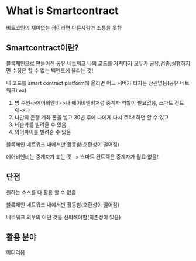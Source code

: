 # What is Smartcontract


비트코인의 재미없는 점이라면 다른사람과 소통을 못함

## Smartcontract이란?
블록체인으로 만들어진 공유 네트워크
나의 코드를 가져다가 모두가 공유,검증,실행하지면 수정은 할 수 없는 백엔드에 올리는 것!

내 코드를 smart contract platform에 올리면 어느 서버가 터지든 상관없음(공유 네트워크)
ex)
1. 방 주인->에어비엔비->나 에어비엔비처럼 중계자 역할이 필요없음,
스마트 컨트렉->나
2. 나만의 은행 계좌 돈을 넣고 30년 후에 나에게 다시 주라! 하면 할 수 있고
3. 테슬라를 빌려줄 수 있음
4. 와이파이를 빌려줄 수 있음


블록체인 네트워크 내에서만 활동함(호환성이 떨어짐)

에어비엔비는 중계자가 되는 것 -> 스마트 컨트렉은 중계자가 필요 없음!.



## 단점
원하는 소스를 다 활용 할 수 없음

블록체인 네트워크 내에서만 활동함(호환성이 떨어짐)

네트워크 외부의 어떤 것을 신뢰해야함(의존성이 있음)
## 활용 분야
이더리움